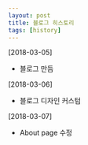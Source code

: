 ```yaml
---
layout: post
title: 블로그 히스토리
tags: [history]
---
```


[2018-03-05]
- 블로그 만듬

[2018-03-06]
- 블로그 디자인 커스텀

[2018-03-07]
- About page 수정
